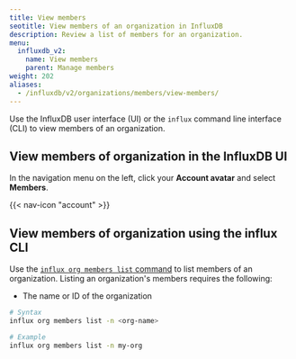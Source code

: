 ```yaml
---
title: View members
seotitle: View members of an organization in InfluxDB
description: Review a list of members for an organization.
menu:
  influxdb_v2:
    name: View members
    parent: Manage members
weight: 202
aliases:
  - /influxdb/v2/organizations/members/view-members/
---
```


Use the InfluxDB user interface (UI) or the `influx` command line interface (CLI)
to view members of an organization.

## View members of organization in the InfluxDB UI

In the navigation menu on the left, click your **Account avatar** and select **Members**.

{{< nav-icon "account" >}}


## View members of organization using the influx CLI

Use the [`influx org members list` command](/influxdb/v2/reference/cli/influx/org/members/list)
to list members of an organization. Listing an organization's members requires the following:

- The name or ID of the organization

```sh
# Syntax
influx org members list -n <org-name>

# Example
influx org members list -n my-org
```
